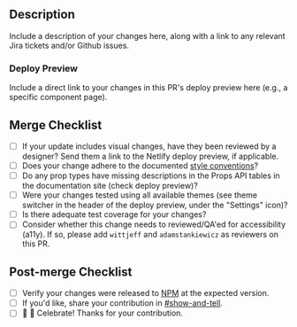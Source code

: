 ## Description

Include a description of your changes here, along with a link to any relevant Jira tickets and/or Github issues.

### Deploy Preview

Include a direct link to your changes in this PR's deploy preview here (e.g., a specific component page).

## Merge Checklist

* [ ] If your update includes visual changes, have they been reviewed by a designer? Send them a link to the Netlify deploy preview, if applicable.
* [ ] Does your change adhere to the documented [style conventions](https://github.com/openedx/paragon/blob/master/docs/decisions/0012-css-styling-conventions)?
* [ ] Do any prop types have missing descriptions in the Props API tables in the documentation site (check deploy preview)?
* [ ] Were your changes tested using all available themes (see theme switcher in the header of the deploy preview, under the "Settings" icon)?
* [ ] Is there adequate test coverage for your changes?
* [ ] Consider whether this change needs to reviewed/QA'ed for accessibility (a11y). If so, please add `wittjeff` and `adamstankiewicz` as reviewers on this PR.

## Post-merge Checklist

* [ ] Verify your changes were released to [NPM](https://www.npmjs.com/package/@edx/paragon) at the expected version.
* [ ] If you'd like, share your contribution in [#show-and-tell](https://github.com/openedx/paragon/discussions/new?category=show-and-tell).
* [ ] 🎉 🙌 Celebrate! Thanks for your contribution.
